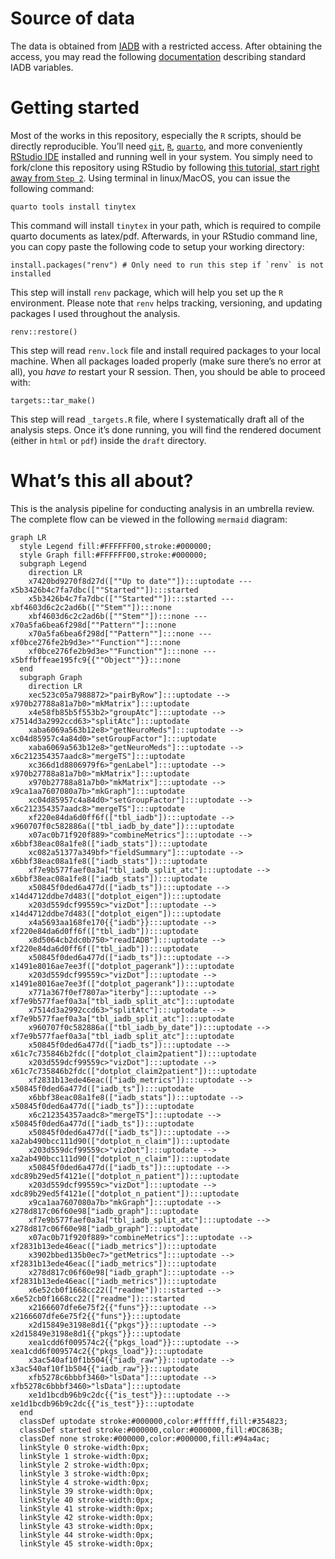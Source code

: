 
# Source of data

The data is obtained from [IADB](https://iadb.nl/) with a restricted
access. After obtaining the access, you may read the following
[documentation](https://apodat.iadb.nl/voorbeelden/iadb_vars.html)
describing standard IADB variables.

# Getting started

Most of the works in this repository, especially the `R` scripts, should
be directly reproducible. You’ll need
[`git`](https://git-scm.com/downloads),
[`R`](https://www.r-project.org/),
[`quarto`](https://quarto.org/docs/download/), and more conveniently
[RStudio IDE](https://posit.co/downloads/) installed and running well in
your system. You simply need to fork/clone this repository using RStudio
by following [this tutorial, start right away from
`Step 2`](https://book.cds101.com/using-rstudio-server-to-clone-a-github-repo-as-a-new-project.html#step---2).
Using terminal in linux/MacOS, you can issue the following command:

    quarto tools install tinytex

This command will install `tinytex` in your path, which is required to
compile quarto documents as latex/pdf. Afterwards, in your RStudio
command line, you can copy paste the following code to setup your
working directory:

    install.packages("renv") # Only need to run this step if `renv` is not installed

This step will install `renv` package, which will help you set up the
`R` environment. Please note that `renv` helps tracking, versioning, and
updating packages I used throughout the analysis.

    renv::restore()

This step will read `renv.lock` file and install required packages to
your local machine. When all packages loaded properly (make sure there’s
no error at all), you *have to* restart your R session. Then, you should
be able to proceed with:

    targets::tar_make()

This step will read `_targets.R` file, where I systematically draft all
of the analysis steps. Once it’s done running, you will find the
rendered document (either in `html` or `pdf`) inside the `draft`
directory.

# What’s this all about?

This is the analysis pipeline for conducting analysis in an umbrella
review. The complete flow can be viewed in the following `mermaid`
diagram:

``` mermaid
graph LR
  style Legend fill:#FFFFFF00,stroke:#000000;
  style Graph fill:#FFFFFF00,stroke:#000000;
  subgraph Legend
    direction LR
    x7420bd9270f8d27d([""Up to date""]):::uptodate --- x5b3426b4c7fa7dbc([""Started""]):::started
    x5b3426b4c7fa7dbc([""Started""]):::started --- xbf4603d6c2c2ad6b([""Stem""]):::none
    xbf4603d6c2c2ad6b([""Stem""]):::none --- x70a5fa6bea6f298d[""Pattern""]:::none
    x70a5fa6bea6f298d[""Pattern""]:::none --- xf0bce276fe2b9d3e>""Function""]:::none
    xf0bce276fe2b9d3e>""Function""]:::none --- x5bffbffeae195fc9{{""Object""}}:::none
  end
  subgraph Graph
    direction LR
    xec523c05a7988872>"pairByRow"]:::uptodate --> x970b27788a81a7b0>"mkMatrix"]:::uptodate
    x4e58fb85b5f553b2>"groupAtc"]:::uptodate --> x7514d3a2992ccd63>"splitAtc"]:::uptodate
    xaba6069a563b12e8>"getNeuroMeds"]:::uptodate --> xc04d85957c4a84d0>"setGroupFactor"]:::uptodate
    xaba6069a563b12e8>"getNeuroMeds"]:::uptodate --> x6c212354357aadc8>"mergeTS"]:::uptodate
    xc366d1d8806979f6>"genLabel"]:::uptodate --> x970b27788a81a7b0>"mkMatrix"]:::uptodate
    x970b27788a81a7b0>"mkMatrix"]:::uptodate --> x9ca1aa7607080a7b>"mkGraph"]:::uptodate
    xc04d85957c4a84d0>"setGroupFactor"]:::uptodate --> x6c212354357aadc8>"mergeTS"]:::uptodate
    xf220e84da6d0ff6f(["tbl_iadb"]):::uptodate --> x960707f0c582886a(["tbl_iadb_by_date"]):::uptodate
    x07ac0b71f920f889>"combineMetrics"]:::uptodate --> x6bbf38eac08a1fe8(["iadb_stats"]):::uptodate
    xc082a51377a349bf>"fieldSummary"]:::uptodate --> x6bbf38eac08a1fe8(["iadb_stats"]):::uptodate
    xf7e9b577faef0a3a["tbl_iadb_split_atc"]:::uptodate --> x6bbf38eac08a1fe8(["iadb_stats"]):::uptodate
    x50845f0ded6a477d(["iadb_ts"]):::uptodate --> x14d4712ddbe7d483(["dotplot_eigen"]):::uptodate
    x203d559dcf99559c>"vizDot"]:::uptodate --> x14d4712ddbe7d483(["dotplot_eigen"]):::uptodate
    x4a5693aa168fe170{{"iadb"}}:::uptodate --> xf220e84da6d0ff6f(["tbl_iadb"]):::uptodate
    x8d5064cb2dc0b750>"readIADB"]:::uptodate --> xf220e84da6d0ff6f(["tbl_iadb"]):::uptodate
    x50845f0ded6a477d(["iadb_ts"]):::uptodate --> x1491e8016ae7ee3f(["dotplot_pagerank"]):::uptodate
    x203d559dcf99559c>"vizDot"]:::uptodate --> x1491e8016ae7ee3f(["dotplot_pagerank"]):::uptodate
    x771a367f0ef7807a>"iterby"]:::uptodate --> xf7e9b577faef0a3a["tbl_iadb_split_atc"]:::uptodate
    x7514d3a2992ccd63>"splitAtc"]:::uptodate --> xf7e9b577faef0a3a["tbl_iadb_split_atc"]:::uptodate
    x960707f0c582886a(["tbl_iadb_by_date"]):::uptodate --> xf7e9b577faef0a3a["tbl_iadb_split_atc"]:::uptodate
    x50845f0ded6a477d(["iadb_ts"]):::uptodate --> x61c7c735846b2fdc(["dotplot_claim2patient"]):::uptodate
    x203d559dcf99559c>"vizDot"]:::uptodate --> x61c7c735846b2fdc(["dotplot_claim2patient"]):::uptodate
    xf2831b13ede46eac(["iadb_metrics"]):::uptodate --> x50845f0ded6a477d(["iadb_ts"]):::uptodate
    x6bbf38eac08a1fe8(["iadb_stats"]):::uptodate --> x50845f0ded6a477d(["iadb_ts"]):::uptodate
    x6c212354357aadc8>"mergeTS"]:::uptodate --> x50845f0ded6a477d(["iadb_ts"]):::uptodate
    x50845f0ded6a477d(["iadb_ts"]):::uptodate --> xa2ab490bcc111d90(["dotplot_n_claim"]):::uptodate
    x203d559dcf99559c>"vizDot"]:::uptodate --> xa2ab490bcc111d90(["dotplot_n_claim"]):::uptodate
    x50845f0ded6a477d(["iadb_ts"]):::uptodate --> xdc89b29ed5f4121e(["dotplot_n_patient"]):::uptodate
    x203d559dcf99559c>"vizDot"]:::uptodate --> xdc89b29ed5f4121e(["dotplot_n_patient"]):::uptodate
    x9ca1aa7607080a7b>"mkGraph"]:::uptodate --> x278d817c06f60e98["iadb_graph"]:::uptodate
    xf7e9b577faef0a3a["tbl_iadb_split_atc"]:::uptodate --> x278d817c06f60e98["iadb_graph"]:::uptodate
    x07ac0b71f920f889>"combineMetrics"]:::uptodate --> xf2831b13ede46eac(["iadb_metrics"]):::uptodate
    x3902bbed135b0ec7>"getMetrics"]:::uptodate --> xf2831b13ede46eac(["iadb_metrics"]):::uptodate
    x278d817c06f60e98["iadb_graph"]:::uptodate --> xf2831b13ede46eac(["iadb_metrics"]):::uptodate
    x6e52cb0f1668cc22(["readme"]):::started --> x6e52cb0f1668cc22(["readme"]):::started
    x2166607dfe6e75f2{{"funs"}}:::uptodate --> x2166607dfe6e75f2{{"funs"}}:::uptodate
    x2d15849e3198e8d1{{"pkgs"}}:::uptodate --> x2d15849e3198e8d1{{"pkgs"}}:::uptodate
    xea1cdd6f009574c2{{"pkgs_load"}}:::uptodate --> xea1cdd6f009574c2{{"pkgs_load"}}:::uptodate
    x3ac540af10f1b504{{"iadb_raw"}}:::uptodate --> x3ac540af10f1b504{{"iadb_raw"}}:::uptodate
    xfb5278c6bbbf3460>"lsData"]:::uptodate --> xfb5278c6bbbf3460>"lsData"]:::uptodate
    xe1d1bcdb96b9c2dc{{"is_test"}}:::uptodate --> xe1d1bcdb96b9c2dc{{"is_test"}}:::uptodate
  end
  classDef uptodate stroke:#000000,color:#ffffff,fill:#354823;
  classDef started stroke:#000000,color:#000000,fill:#DC863B;
  classDef none stroke:#000000,color:#000000,fill:#94a4ac;
  linkStyle 0 stroke-width:0px;
  linkStyle 1 stroke-width:0px;
  linkStyle 2 stroke-width:0px;
  linkStyle 3 stroke-width:0px;
  linkStyle 4 stroke-width:0px;
  linkStyle 39 stroke-width:0px;
  linkStyle 40 stroke-width:0px;
  linkStyle 41 stroke-width:0px;
  linkStyle 42 stroke-width:0px;
  linkStyle 43 stroke-width:0px;
  linkStyle 44 stroke-width:0px;
  linkStyle 45 stroke-width:0px;
```
